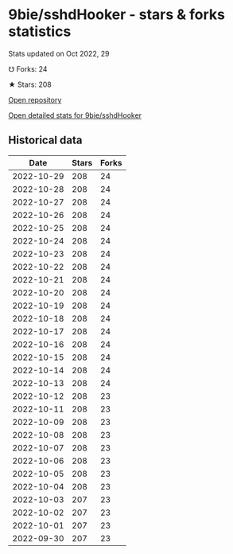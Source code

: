 # 9bie/sshdHooker - stars & forks statistics

Stats updated on Oct 2022, 29

☋ Forks: 24

★ Stars: 208

[Open repository](https://github.com/9bie/sshdHooker)

[Open detailed stats for 9bie/sshdHooker](https://reviewgithub.com/rep/9bie/sshdHooker)

## Historical data
| Date | Stars | Forks |
|------|-------|-------|
| 2022-10-29 | 208 | 24 | 
| 2022-10-28 | 208 | 24 | 
| 2022-10-27 | 208 | 24 | 
| 2022-10-26 | 208 | 24 | 
| 2022-10-25 | 208 | 24 | 
| 2022-10-24 | 208 | 24 | 
| 2022-10-23 | 208 | 24 | 
| 2022-10-22 | 208 | 24 | 
| 2022-10-21 | 208 | 24 | 
| 2022-10-20 | 208 | 24 | 
| 2022-10-19 | 208 | 24 | 
| 2022-10-18 | 208 | 24 | 
| 2022-10-17 | 208 | 24 | 
| 2022-10-16 | 208 | 24 | 
| 2022-10-15 | 208 | 24 | 
| 2022-10-14 | 208 | 24 | 
| 2022-10-13 | 208 | 24 | 
| 2022-10-12 | 208 | 23 | 
| 2022-10-11 | 208 | 23 | 
| 2022-10-09 | 208 | 23 | 
| 2022-10-08 | 208 | 23 | 
| 2022-10-07 | 208 | 23 | 
| 2022-10-06 | 208 | 23 | 
| 2022-10-05 | 208 | 23 | 
| 2022-10-04 | 208 | 23 | 
| 2022-10-03 | 207 | 23 | 
| 2022-10-02 | 207 | 23 | 
| 2022-10-01 | 207 | 23 | 
| 2022-09-30 | 207 | 23 | 

